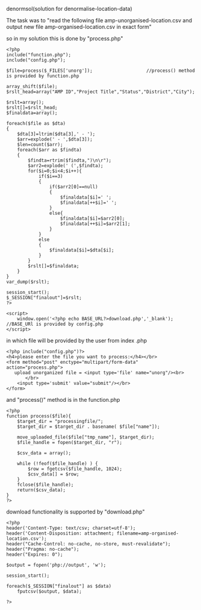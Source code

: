 denormsol(solution for denormalise-location-data)

The task was to "read the following file amp-unorganised-location.csv and output new file amp-organised-location.csv in exact form"


so in my solution this is done by "process.php" 

	<?php
	include("function.php");
	include("config.php");
	
	$file=process($_FILES['unorg']);                    //process() method is provided by function.php
	
	array_shift($file);
	$rslt_head=array("AMP ID","Project Title","Status","District","City");
	
	$rslt=array();
	$rslt[]=$rslt_head;
	$finaldata=array();
	
	foreach($file as $dta)
	{
	    $dta[3]=ltrim($dta[3],' - ');
	    $arr=explode(' - ',$dta[3]);
	    $len=count($arr);
	    foreach($arr as $findta)
	    {
	        $findta=rtrim($findta,")\n\r");
	        $arr2=explode(' (',$findta);
	        for($i=0;$i<4;$i++){
	            if($i==3)
	            {
	                if($arr2[0]==null)
	                {
	                    $finaldata[$i]=' ';
	                    $finaldata[++$i]=' ';
	                }
	                else{
	                    $finaldata[$i]=$arr2[0];
	                    $finaldata[++$i]=$arr2[1];
	                }
	            }
	            else
	            {
	                $finaldata[$i]=$dta[$i];
	            }
	        }
	        $rslt[]=$finaldata;
	    }
	}
	var_dump($rslt);
	
	session_start();
	$_SESSION["finalout"]=$rslt;
	?>
	
	<script>
	    window.open('<?php echo BASE_URL?>download.php','_blank');          //BASE_URl is provided by config.php
	</script>

in which file will be provided by the user from index .php

	<?php include("config.php")?>
	<h4>please enter the file you want to process:</h4></br>
	<form method="post" enctype="multipart/form-data" action="process.php">
	   upload unorganized file = <input type='file' name="unorg"/><br>
	       </br>
	    <input type='submit' value="submit"/></br>
	</form>

and "process()" method is in the function.php

	<?php
	function process($file){
	    $target_dir = "processingfile/";
	    $target_dir = $target_dir . basename( $file["name"]);
	
	    move_uploaded_file($file["tmp_name"], $target_dir);
	    $file_handle = fopen($target_dir, "r");
	
	    $csv_data = array();
	
	    while (!feof($file_handle) ) {
	        $row = fgetcsv($file_handle, 1024);
	        $csv_data[] = $row;
	    }
	    fclose($file_handle);
	    return($csv_data);
	}
	?>

download functionality is supported by "download.php"

	<?php
	header('Content-Type: text/csv; charset=utf-8');
	header('Content-Disposition: attachment; filename=amp-organised-location.csv');
	header("Cache-Control: no-cache, no-store, must-revalidate");
	header("Pragma: no-cache");
	header("Expires: 0");
	
	$output = fopen('php://output', 'w');
	
	session_start();
	
	foreach($_SESSION["finalout"] as $data)
	    fputcsv($output, $data);
	
	?>
